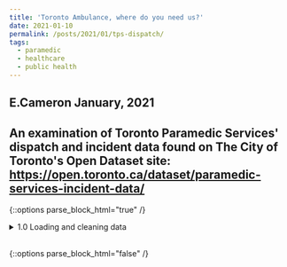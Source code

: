```yaml
---
title: 'Toronto Ambulance, where do you need us?'
date: 2021-01-10
permalink: /posts/2021/01/tps-dispatch/
tags:
  - paramedic
  - healthcare
  - public health
---
```


E.Cameron
January, 2021
---
An examination of Toronto Paramedic Services' dispatch and incident data found on The City of Toronto's Open Dataset site: https://open.toronto.ca/dataset/paramedic-services-incident-data/
---


{::options parse_block_html="true" /}

<details><summary markdown="span">1.0 Loading and cleaning data</summary>
```python
# !{sys.executable} -m pip install requests
# !{sys.executable} -m pip install pandas
# !{sys.executable} -m pip install xlrd
# !{sys.executable} -m pip install openpyxl
# !{sys.executable} -m pip install matplotlib
import sys
import pandas as pd
import requests
import matplotlib.pyplot as plt
```

```python
dispatches = pd.read_excel(r'/Users/erincameron/Desktop/datacamp/github/datacamp/datasets/tps_incident_data_2010-2019.xlsx')
dispatches.head()
```

</details>
<br/>

{::options parse_block_html="false" /}

